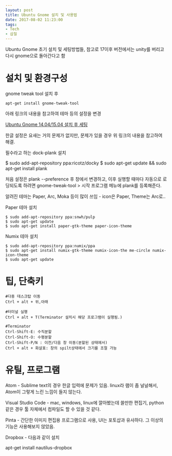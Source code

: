 ```yaml
---
layout: post
title: Ubuntu Gnome 설치 및 사용법
date: 2017-08-02 11:23:00
tags:
- Tech
- 삽질
---
```


Ubuntu Gnome 초기 설치 및 세팅방법들, 참고로 17이후 버전에서는 unity를 버리고 다시 gnome으로 돌아간다고 함

# 설치 및 환경구성

gnome tweak tool 설치 후

    apt-get install gnome-tweak-tool

아래 링크의 내용을 참고하여 테마 등의 설정을 변경

[Ubuntu Gnome 14.04/15.04 설치 후 세팅](http://programmingsummaries.tistory.com/360)

한글 설정은 요새는 거의 문제가 없지만, 문제가 있을 경우 위 링크의 내용을 참고하여 해결.

필수라고 하는 dock-plank 설치

  $ sudo add-apt-repository ppa:ricotz/docky
  $ sudo apt-get update && sudo apt-get install plank

처음 설정은 plank --preference 후 창에서 변경하고, 이후 실행할 때마다 자동으로 로딩되도록 하려면 gnome-tweak-tool > 시작 프로그램 메뉴에 plank를 등록해준다.

알려진 테마는 Paper, Arc, Moka 등이 많이 쓰임 - icon은 Paper, Theme는 Arc로..

Paper 테마 설치

    $ sudo add-apt-repository ppa:snwh/pulp
    $ sudo apt-get update
    $ sudo apt-get install paper-gtk-theme paper-icon-theme

Numix 테마 설치

    $ sudo add-apt-repository ppa:numix/ppa
    $ sudo apt-get install numix-gtk-theme numix-icon-the me-circle numix-icon-theme
    $ sudo apt-get update



# 팁, 단축키

    #다중 데스크탑 이동
    Ctrl + alt + 위,아래

    #터미널 실행
    Ctrl + alt + T(Terminator 설치시 해당 프로그램이 실행됨.)

    #Terminator
    Ctrl-Shift-E: 수직분할
    Ctrl-Shift-O: 수평분할
    Ctrl-Shift-P/N : 이전/다음 창 이동(분할된 상태에서)
    Ctrl + alt + 화살표: 창의 spilt상태에서 크기를 조절 가능

# 유틸, 프로그램

Atom - Sublime text의 경우 한글 입력에 문제가 있음. linux라 램이 좀 널널해서, Atom이 그렇게 느린 느낌이 들지 않는다.

Visual Studio Code - mac, windows, linux에 깔아봤는데 쓸만한 편집기, python같은 경우 툴 자체에서 컴파일도 할 수 있을 것 같다.

Pinta - 간단한 이미지 편집용 프로그램으로 사용, UI는 포토샵과 유사하다. 그 이상의 기능은 사용해보지 않았음.

Dropbox - 다음과 같이 설치

  apt-get install nautilus-dropbox
